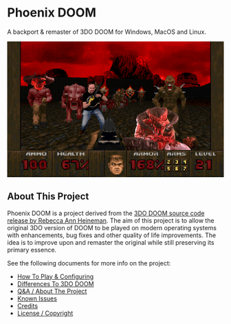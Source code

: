 # Phoenix DOOM

A backport & remaster of 3DO DOOM for Windows, MacOS and Linux.

![alt text](docs/PhoenixDoomBanner.png "I went through hell to bring you this source port...")

## About This Project

Phoenix DOOM is a project derived from the [3DO DOOM source code release by Rebecca Ann Heineman](https://github.com/Olde-Skuul/doom3do). The aim of this project is to allow the original 3DO version of DOOM to be played on modern operating systems with enhancements, bug fixes and other quality of life improvements. The idea is to improve upon and remaster the original while still preserving its primary essence.

See the following documents for more info on the project:

- [How To Play & Configuring](docs/How%20To%20Play.md)
- [Differences To 3DO DOOM](docs/Differences%20To%203DO%20DOOM.md)
- [Q&A / About The Project](docs/Q%26A.md)
- [Known Issues](docs/Known%20Issues.md)
- [Credits](docs/Credits.md)
- [License / Copyright](docs/License%20%26%20Copyright.md)
